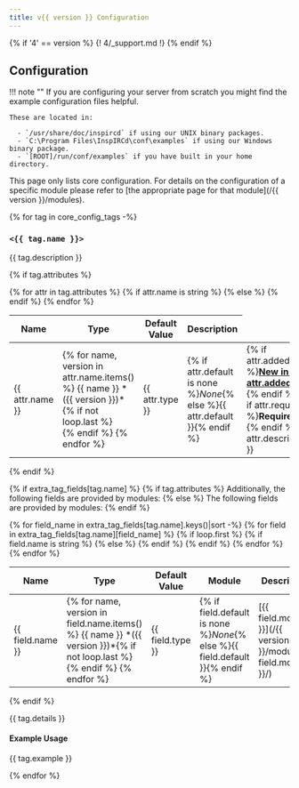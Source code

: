 ```yaml
---
title: v{{ version }} Configuration
---
```


{% if '4' == version %}
{! 4/_support.md !}
{% endif %}

## Configuration

!!! note ""
    If you are configuring your server from scratch you might find the example configuration files helpful.

    These are located in:

      - `/usr/share/doc/inspircd` if using our UNIX binary packages.
      - `C:\Program Files\InspIRCd\conf\examples` if using our Windows binary package.
      - `[ROOT]/run/conf/examples` if you have built in your home directory.

This page only lists core configuration. For details on the configuration of a specific module please refer to [the appropriate page for that module](/{{ version }}/modules).

{% for tag in core_config_tags -%}
### `<{{ tag.name }}>`

{{ tag.description }}

{% if tag.attributes %}
<table markdown="1">
<thead>
<tr>
<th>Name</th>
<th>Type</th>
<th>Default Value</th>
<th>Description</th>
</tr>
</thead>
<tbody markdown="1">
{% for attr in tag.attributes %}
<tr markdown="1">
{% if attr.name is string %}
<td markdown="1">{{ attr.name }}</td>
{% else %}
<td markdown="1">
{% for name, version in attr.name.items() %}
{{ name }} *({{ version }})*{% if not loop.last %}<br>{% endif %}
{% endfor %}
</td>
{% endif %}
<td markdown="1">{{ attr.type }}</td>
<td markdown="1">{% if attr.default is none %}<em>None</em>{% else %}{{ attr.default }}{% endif %}</td>
<td markdown="1">{% if attr.added %}<a href="/{{ attr.added | first }}/change-log/#inspircd-{{ attr.added | replace(".", "") }}"><strong>New in v{{ attr.added }}!</strong></a> {% endif %}{% if attr.required %}<strong>Required!</strong> {% endif %}{{ attr.description }}</td>
</tr>
{% endfor %}
</tbody>
</table>
{% endif %}

{% if extra_tag_fields[tag.name] %}
{% if tag.attributes %}
Additionally, the following fields are provided by modules:
{% else %}
The following fields are provided by modules:
{% endif %}

<table markdown="1">
<thead>
<tr>
<th>Name</th>
<th>Type</th>
<th>Default Value</th>
<th>Module</th>
<th>Description</th>
</tr>
</thead>
<tbody markdown="1">
{% for field_name in extra_tag_fields[tag.name].keys()|sort -%}
{% for field in extra_tag_fields[tag.name][field_name] %}
<tr markdown="1">
{% if loop.first %}
{% if field.name is string %}
<td markdown="1" rowspan="{{ loop.length }}">{{ field.name }}</td>
{% else %}
<td markdown="1" rowspan="{{ loop.length }}">
{% for name, version in field.name.items() %}
{{ name }} *({{ version }})*{% if not loop.last %}<br>{% endif %}
{% endfor %}
</td>
{% endif %}
<td markdown="1" rowspan="{{ loop.length }}">{{ field.type }}</td>
<td markdown="1" rowspan="{{ loop.length }}">{% if field.default is none %}<em>None</em>{% else %}{{ field.default }}{% endif %}</td>
{% endif %}
<td markdown="1">[{{ field.module }}](/{{ version }}/modules/{{ field.module }}/)</td>
<td markdown="1">{% if field.required %}<strong>Required!</strong> {% endif %}{{ field.description }}</td>
</tr>
{% endfor %}
{% endfor %}
</tbody>
</table>
{% endif %}

{{ tag.details }}

#### Example Usage

{{ tag.example }}

{% endfor %}
